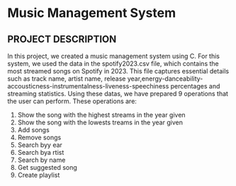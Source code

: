 # Music Management System

## PROJECT DESCRIPTION
In this project, we created a music management system using C. For this system, we used the data in the spotify2023.csv file, which contains the most streamed songs on Spotify in 2023. This file captures essential details such as track name, artist name, release year,energy-danceability-accousticness-instrumentalness-liveness-speechiness percentages and streaming statistics. Using these datas, we have prepared 9 operations that the user can perform. These operations are:
1. Show the song with the highest streams in the year given
2. Show the song with the lowests treams in the year given
3. Add songs
4. Remove songs
5. Search byy ear
6. Search bya rtist
7. Search by name
8. Get suggested song
9. Create playlist

